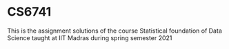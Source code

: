 # CS6741
 This is the assignment solutions of the course Statistical foundation of Data Science taught at IIT Madras during spring semester 2021
